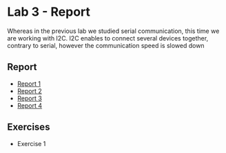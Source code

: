 # Lab 3 - Report
Whereas in the previous lab we studied serial communication, this time we are working with I2C.
I2C enables to connect several devices together, contrary to serial, however the communication speed is slowed down


## Report
- [Report 1](report/1)
- [Report 2](report/2)
- [Report 3](report/3)
- [Report 4](report/4)

## Exercises
- Exercise 1
